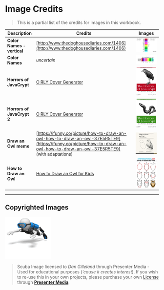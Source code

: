 # Image Credits

> This is a partial list of the credits for images in this workbook.

| Description | Credits | Images |
|-------------|---------|--------|
| **Color Names - vertical** | [http://www.thedoghousediaries.com/1406](http://www.thedoghousediaries.com/1406) | ![](colornames-vert.png) |
| **Color Names** | *uncertain* | ![](colornames.png) |
| **Horrors of JavaCrypt** | [O RLY Cover Generator](https://dev.to/rly) | ![](TheHorrorsOfJavaCrypt.png) |
| **Horrors of JavaCrypt 2** | [O RLY Cover Generator](https://dev.to/rly) | ![](TheHorrorsOfJavaCrypt2.png) |
| **Draw an Owl meme**  | [https://ifunny.co/picture/how-to-draw-an-owl-how-to-draw-an-owl-37E5R5TE9](https://ifunny.co/picture/how-to-draw-an-owl-how-to-draw-an-owl-37E5R5TE9) (with adaptations) | ![](./draw-owl-meme.jpg) 
| **How to Draw an Owl** | [How to Draw an Owl for Kids](https://howtodrawforkids.com/wp-content/uploads/2021/10/how-to-draw-an-owl-for-kids.jpg) | ![](./how-to-draw-an-owl-for-kids.jpg) |


----

## Copyrighted Images

![Scuba](../mynotes/images/stick_figure_scuba.gif)

> Scuba Image licensed to *Dan Gilleland* through Presenter Media - Used for educational purposes (*'cause it creates interest*). If you wish to re-use this in your own projects, please purchase your own [License](https://www.presentermedia.com/eula.html) through [**Presenter Media**](https://www.presentermedia.com/).